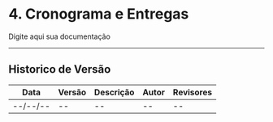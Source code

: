 # 4. Cronograma e Entregas

Digite aqui sua documentação

---
## Historico de Versão
Data     | Versão | Descrição | Autor | Revisores 
-------- | ------ | --------- | ----- | ---------
--/--/-- | -- | -- | -- | --